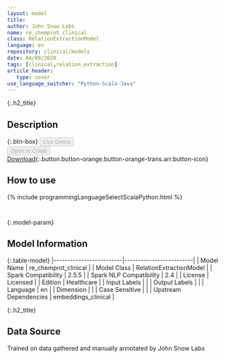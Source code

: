 ```yaml
---
layout: model
title: 
author: John Snow Labs
name: re_chemprot_clinical
class: RelationExtractionModel
language: en
repository: clinical/models
date: 04/09/2020
tags: [clinical,relation_extraction]
article_header:
   type: cover
use_language_switcher: "Python-Scala-Java"
---
```


{:.h2_title}
## Description 




{:.btn-box}
<button class="button button-orange" disabled>Live Demo</button><br/><button class="button button-orange" disabled>Open in Colab</button><br/>[Download](https://s3.amazonaws.com/auxdata.johnsnowlabs.com/clinical/models/re_chemprot_clinical_en_2.5.5_2.4_1599250496881.zip){:.button.button-orange.button-orange-trans.arr.button-icon}<br/>

## How to use 
<div class="tabs-box" markdown="1">

{% include programmingLanguageSelectScalaPython.html %}

```python

```

```scala

```
</div>



{:.model-param}
## Model Information
{:.table-model}
|-------------------------|-------------------------|
| Model Name              | re_chemprot_clinical    |
| Model Class             | RelationExtractionModel |
| Spark Compatibility     | 2.5.5                   |
| Spark NLP Compatibility | 2.4                     |
| License                 | Licensed                |
| Edition                 | Healthcare              |
| Input Labels            |                         |
| Output Labels           |                         |
| Language                | en                      |
| Dimension               |                         |
| Case Sensitive          |                         |
| Upstream Dependencies   | embeddings_clinical     |




{:.h2_title}
## Data Source
Trained on data gathered and manually annotated by John Snow Labs

